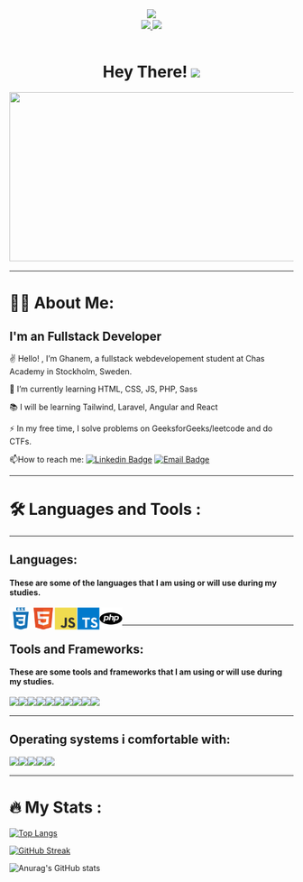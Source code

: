 <div id="header" align="center">
  <img src="https://media.giphy.com/media/ZDTbix65Me1YDNLDF3/giphy.gif">
  <div id="badges">
    <a href="https://www.linkedin.com/in/ghanem-lamloumi/">
    <img src="https://img.shields.io/badge/LinkedIn-blue?logo=linkedin&logoColor=white&style=for-the-badge">
    </a>
    <a href="mailto:Ghanem.lamloumi1@gmail.com">
    <img src="https://img.shields.io/badge/Email-red?logo=gmail&logoColor=white&style=for-the-badge">
    </a>
  </div>
  <img src="https://komarev.com/ghpvc/?username=Ghanemla&style=flat-square&color=blue" alt=""/>
  <h1>
  Hey There!
  <img src="https://media.giphy.com/media/hvRJCLFzcasrR4ia7z/giphy.gif" width="30px"/>
</h1>
</div>
<div align="center">
  <img src="https://media.giphy.com/media/dWesBcTLavkZuG35MI/giphy.gif" width="600" height="300"/>
</div>

---
# :technologist: About Me:
## I'm an Fullstack Developer

:v: Hello! , I’m Ghanem, a fullstack webdevelopement student at Chas Academy in Stockholm, Sweden.

:seedling: I’m currently learning HTML, CSS, JS, PHP, Sass

:books: I will be learning Tailwind, Laravel, Angular and React

:zap: In my free time, I solve problems on GeeksforGeeks/leetcode and do CTFs.

:mailbox:How to reach me: [![Linkedin Badge](https://img.shields.io/badge/Ghanem-blue?style=flat&logo=Linkedin&logoColor=white)](https://www.linkedin.com/in/ghanem-lamloumi/) [![Email Badge](https://img.shields.io/badge/Email-red?style=flat&logo=gmail&logoColor=white)](mailto:Ghanem.lamloumi1@gmail.com)

---
# :hammer_and_wrench: Languages and Tools :
---
## Languages:
#### These are some of the languages that I am using or will use during my studies.
<div>
  <img align="left" src="https://github.com/devicons/devicon/blob/master/icons/css3/css3-plain-wordmark.svg"  title="CSS3" alt="CSS" width="40" height="40"/>&nbsp;
  <img align="left" src="https://github.com/devicons/devicon/blob/master/icons/html5/html5-original.svg" title="HTML5" alt="HTML" width="40" height="40"/>&nbsp;
  <img align="left" src="https://github.com/devicons/devicon/blob/master/icons/javascript/javascript-original.svg" title="JavaScript" alt="JavaScript" width="40" height="40"/>&nbsp;
   <img align="left" src="https://github.com/devicons/devicon/blob/master/icons/typescript/typescript-original.svg" title="JavaScript" alt="JavaScript" width="40" height="40"/>&nbsp;
     <img align="left" src="https://github.com/devicons/devicon/blob/master/icons/php/php-plain.svg" title="JavaScript" alt="JavaScript" width="40" height="40"/>&nbsp;
</div>
  
---
  
##  Tools and Frameworks:
#### These are some tools and frameworks that I am using or will use during my studies.

<div>
    <img align="left"  src="https://img.shields.io/badge/Git-1c1c1c?logo=git&logoColor=red&style=for-the-badge">
    <img align="left" src="https://img.shields.io/badge/GitHub-100000?style=for-the-badge&logo=github&logoColor=white">
    <img align="left" src="https://img.shields.io/badge/React-20232A?style=for-the-badge&logo=react&logoColor=61DAFB">
    <img align="left" src="https://img.shields.io/badge/MySQL-00000F?style=for-the-badge&logo=mysql&logoColor=white">
    <img align="left"  src="https://img.shields.io/badge/Node.js-43853D?style=for-the-badge&logo=node.js&logoColor=white">
    <img align="left" src="https://img.shields.io/badge/Tailwind_CSS-38B2AC?style=for-the-badge&logo=tailwind-css&logoColor=white">
    <img align="left" src="https://img.shields.io/badge/Sass-CC6699?style=for-the-badge&logo=sass&logoColor=white">
    <img align="left" src="https://img.shields.io/badge/Angular-DD0031?style=for-the-badge&logo=angular&logoColor=white">
    <img align="left" src="https://img.shields.io/badge/Laravel-FF2D20?style=for-the-badge&logo=laravel&logoColor=white">
    <img  src="https://img.shields.io/badge/Docker-2392e6?style=for-the-badge&logo=docker&logoColor=white">
</div>

---
## Operating systems i comfortable with:
<div>
  <img align="left" src="https://img.shields.io/badge/Windows-0078D6?style=for-the-badge&logo=windows&logoColor=white">
  <img align="left" src="https://img.shields.io/badge/Kali_Linux-557C94?style=for-the-badge&logo=kali-linux&logoColor=white">
  <img align="left" src="https://img.shields.io/badge/Linux-FCC624?style=for-the-badge&logo=linux&logoColor=black">
  <img align="left" src="https://img.shields.io/badge/Ubuntu-E95420?style=for-the-badge&logo=ubuntu&logoColor=white">
  <img  src="https://img.shields.io/badge/Debian-A81D33?style=for-the-badge&logo=debian&logoColor=white">
</div>

---

# :fire: My Stats :
[![Top Langs](https://github-readme-stats.vercel.app/api/top-langs/?username=Ghanemla&show_icons=true&theme=merko)](https://github.com/anuraghazra/github-readme-stats)


[![GitHub Streak](http://github-readme-streak-stats.herokuapp.com?user=Ghanemla&theme=dark&background=000000)](https://git.io/streak-stats)


![Anurag's GitHub stats](https://github-readme-stats.vercel.app/api?username=Ghanemla&show_icons=true&theme=merko)
